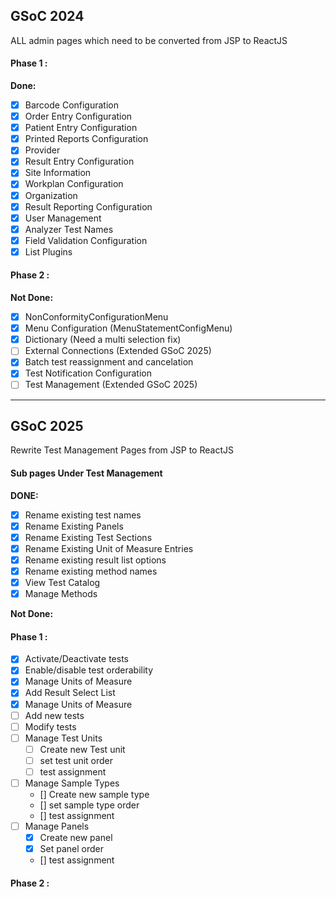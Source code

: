 ## GSoC 2024

ALL admin pages which need to be converted from JSP to ReactJS

#### Phase 1 :

**Done:**

- [x] Barcode Configuration
- [x] Order Entry Configuration
- [x] Patient Entry Configuration
- [x] Printed Reports Configuration
- [x] Provider
- [x] Result Entry Configuration
- [x] Site Information
- [x] Workplan Configuration
- [x] Organization
- [x] Result Reporting Configuration
- [x] User Management
- [x] Analyzer Test Names
- [x] Field Validation Configuration
- [x] List Plugins

#### Phase 2 :

**Not Done:**

- [x] NonConformityConfigurationMenu
- [x] Menu Configuration (MenuStatementConfigMenu)
- [x] Dictionary (Need a multi selection fix)
- [ ] External Connections (Extended GSoC 2025)
- [x] Batch test reassignment and cancelation
- [x] Test Notification Configuration
- [ ] Test Management (Extended GSoC 2025)

<hr />

## GSoC 2025

Rewrite Test Management Pages from JSP to ReactJS

#### Sub pages Under Test Management

**DONE:**

- [x] Rename existing test names
- [x] Rename Existing Panels
- [x] Rename Existing Test Sections
- [x] Rename Existing Unit of Measure Entries
- [x] Rename existing result list options
- [x] Rename existing method names
- [x] View Test Catalog
- [x] Manage Methods

**Not Done:**

#### Phase 1 :

- [x] Activate/Deactivate tests
- [x] Enable/disable test orderability
- [x] Manage Units of Measure
- [x] Add Result Select List
- [x] Manage Units of Measure
- [ ] Add new tests
- [ ] Modify tests
- [ ] Manage Test Units
  - [ ] Create new Test unit
  - [ ] set test unit order
  - [ ] test assignment
- [ ] Manage Sample Types
  - [] Create new sample type
  - [] set sample type order
  - [] test assignment
- [ ] Manage Panels
  - [x] Create new panel
  - [x] Set panel order
  - [] test assignment

#### Phase 2 :
